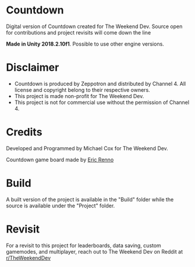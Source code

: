 # Countdown
Digital version of Countdown created for The Weekend Dev. Source open for contributions and project revisits will come down the line

**Made in Unity 2018.2.10f1**. Possible to use other engine versions.

# Disclaimer

* Countdown is produced by Zeppotron and distributed by Channel 4. All license and copyright belong to their respective owners.
* This project is made non-profit for The Weekend Dev.
* This project is not for commercial use without the permission of Channel 4. 

# Credits

Developed and Programmed by Michael Cox for The Weekend Dev.

Countdown game board made by [Eric Renno](http://www.ericrenno.com/free-photoshop-psd-countdown-board/ "Eric Renno Countdown Board")

# Build
A built version of the project is available in the "Build" folder while the source is available under the "Project" folder.

# Revisit
For a revisit to this project for leaderboards, data saving, custom gamemodes, and multiplayer, reach out to The Weekend Dev on Reddit at [r/TheWeekendDev](https://www.reddit.com/r/theweekenddev/ "The Weekend Dev subreddit")
